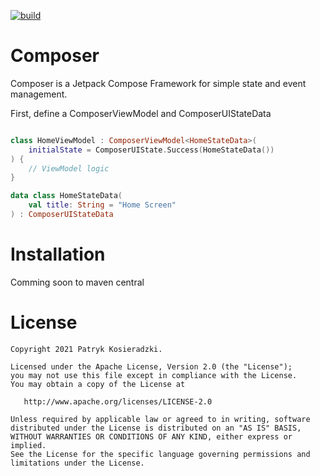 [![build](https://github.com/k0siara/composer/actions/workflows/android.yml/badge.svg?branch=master)](https://github.com/k0siara/composer/actions/workflows/android.yml)

Composer
========

Composer is a Jetpack Compose Framework for simple state and event management. 


First, define a ComposerViewModel and ComposerUIStateData
```kotlin

class HomeViewModel : ComposerViewModel<HomeStateData>(
    initialState = ComposerUIState.Success(HomeStateData())
) {
    // ViewModel logic
}

data class HomeStateData(
    val title: String = "Home Screen"
) : ComposerUIStateData
```

Installation
=======
Comming soon to maven central

License
=======

    Copyright 2021 Patryk Kosieradzki.

    Licensed under the Apache License, Version 2.0 (the "License");
    you may not use this file except in compliance with the License.
    You may obtain a copy of the License at

       http://www.apache.org/licenses/LICENSE-2.0

    Unless required by applicable law or agreed to in writing, software
    distributed under the License is distributed on an "AS IS" BASIS,
    WITHOUT WARRANTIES OR CONDITIONS OF ANY KIND, either express or implied.
    See the License for the specific language governing permissions and
    limitations under the License.
